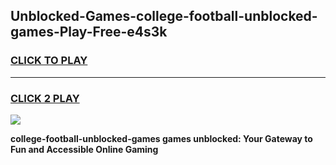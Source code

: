 
## Unblocked-Games-college-football-unblocked-games-Play-Free-e4s3k
<h3>
<a href="https://premium76.site?title=college-football-unblocked-games&ref=21A">CLICK TO PLAY</a></h3>
<hr>

<h3>
<a href="https://premium76.site?title=college-football-unblocked-games&ref=21A">CLICK 2 PLAY</a>
  
</h3>

<a href="https://premium76.site?title=college-football-unblocked-games&ref=21A"><img src="https://clearcache.store/games.png"></a>


**college-football-unblocked-games games unblocked: Your Gateway to Fun and Accessible Online Gaming**
